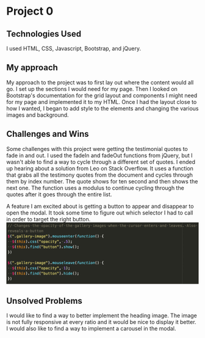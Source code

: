 # Project 0

## Technologies Used
I used HTML, CSS, Javascript, Bootstrap, and jQuery.

## My approach
My approach to the project was to first lay out where the content would all go. I set up the sections I would need for my page. Then I looked on Bootstrap's documentation for the grid layout and components I might need for my page and implemented it to my HTML. Once I had the layout close to how I wanted, I began to add style to the elements and changing the various images and background.

## Challenges and Wins
Some challenges with this project were getting the testimonial quotes to fade in and out. I used the fadeIn and fadeOut functions from jQuery, but I wasn't able to find a way to cycle through a different set of quotes. I ended up hearing about a solution from Leo on Stack Overflow. It uses a function that grabs all the testimony quotes from the document and cycles through them by index number. The quote shows for ten second and then shows the next one. The function uses a modulus to continue cycling through the quotes after it goes through the entire list.

A feature I am excited about is getting a button to appear and disappear to open the modal. It took some time to figure out which selector I had to call in order to target the right button.
![alt text](code-screenshot.png)

## Unsolved Problems
I would like to find a way to better implement the heading image. The image is not fully responsive at every ratio and it would be nice to display it better. I would also like to find a way to implement a carousel in the modal.



